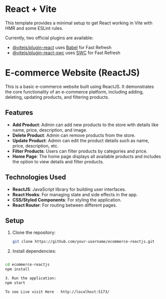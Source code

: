 # React + Vite

This template provides a minimal setup to get React working in Vite with HMR and some ESLint rules.

Currently, two official plugins are available:

- [@vitejs/plugin-react](https://github.com/vitejs/vite-plugin-react/blob/main/packages/plugin-react/README.md) uses [Babel](https://babeljs.io/) for Fast Refresh
- [@vitejs/plugin-react-swc](https://github.com/vitejs/vite-plugin-react-swc) uses [SWC](https://swc.rs/) for Fast Refresh


# E-commerce Website (ReactJS)

This is a basic e-commerce website built using ReactJS. It demonstrates the core functionality of an e-commerce platform, including adding, deleting, updating products, and filtering products.

## Features

- **Add Product**: Admin can add new products to the store with details like name, price, description, and image.
- **Delete Product**: Admin can remove products from the store.
- **Update Product**: Admin can edit the product details such as name, price, description, etc.
- **Filter Products**: Users can filter products by categories and price.
- **Home Page**: The home page displays all available products and includes the option to view details and filter products.

## Technologies Used

- **ReactJS**: JavaScript library for building user interfaces.
- **React Hooks**: For managing state and side effects in the app.
- **CSS/Styled Components**: For styling the application.
- **React Router**: For routing between different pages.

## Setup

1. Clone the repository:

   ```bash
   git clone https://github.com/your-username/ecommerce-reactjs.git
2. Install dependencies:
  ```bash

cd ecommerce-reactjs
npm install

3. Run the application:
npm start

To see Live visit Here - http://localhost:5173/
   

